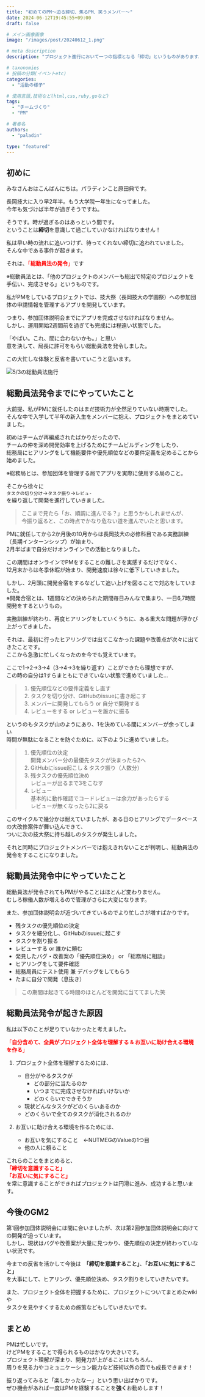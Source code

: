 ```yaml
---
title: "初めてのPM〜迫る締切、焦るPM、笑うメンバー〜"
date: 2024-06-12T19:45:55+09:00
draft: false

# メイン画像画像
image: "/images/post/20240612_1.png"

# meta description
description: "プロジェクト進行において一つの指標となる「締切」というものがあります。この記事では締切に間に合わなそうなPMがもがいた経験と後日談が書かれています"

# taxonomies
# 投稿の分類(イベントetc)
categories:
  - "活動の様子"

# 使用言語,技術など(html,css,ruby,goなど)
tags:
  - "チームづくり"
  - "PM"

# 著者名
authors:
  - "paladin"

type: "featured"
---
```

## 初めに

みなさんおはこんばんにちは。パラディンこと原田典です。

長岡技大に入り早2年半。もう大学院一年生になってました。</br>
今年も気づけば半年が過ぎそうですね。</br>

そうです。時が過ぎるのはあっという間です。</br>
ということは**締切**を意識して過ごしていかなければなりません！

私は早い時の流れに追いつけず、待ってくれない締切に追われていました。</br>
そんな中である事件が起きます。

それは、<span style="color: red; ">「**総動員法の発令**」</span>です

※総動員法とは、「他のプロジェクトのメンバーも総出で特定のプロジェクトを手伝い、完成させる」というものです。

私がPMをしているプロジェクトでは、技大祭（長岡技大の学園祭）への参加団体の申請情報を管理するアプリを開発しています。

つまり、参加団体説明会までにアプリを完成させなければなりません。</br>
しかし、運用開始2週間前を過ぎても完成には程遠い状態でした。

「やばい。これ、間に合わないかも。」と思い</br>
意を決して、局長に許可をもらい総動員法を発令しました。

この大忙しな体験と反省を書いていこうと思います。

![5/3の総動員法施行](/images/post/20240612_2.png)

## 総動員法発令までにやっていたこと

大前提、私がPMに就任したのはまだ技術力が全然足りていない時期でした。</br>
そんな中で入学して半年の新入生をメンバーに抱え、プロジェクトをまとめていました。

初めはチームが再編成されたばかりだったので、</br>
チームの仲を深め開発効率を上げるためにチームビルディングをしたり、</br>
総務局にヒアリングをして機能要件や優先順位などの要件定義を定めることから始めました。

※総務局とは、参加団体を管理する局でアプリを実際に使用する局のこと。

そこから徐々に</br>
`タスクの切り分け`→`タスク振り`→`レビュ-`</br>
を繰り返して開発を進行していきました。

>ここまで見たら「お、順調に進んでる？」と思うかもしれませんが、<br>
今振り返ると、この時点でかなり危ない道を進んでいたと思います。

PMに就任してから2か月後の10月からは長岡技大の必修科目である実務訓練（長期インターンシップ）が始まり、</br>
2月半ばまで自分だけオンラインでの活動となりました。

この期間はオンラインでPMをすることの難しさを実感するだけでなく、</br>
12月末からは冬季休暇が始まり、開発速度は徐々に低下していきました。

しかし、2月頭に開発合宿をするなどして追い上げを図ることで対応をしていました。</br>
※開発合宿とは、1週間などの決められた期間毎日みんなで集まり、一日6,7時間開発をするというもの。

実務訓練が終わり、再度ヒアリングをしていくうちに、ある重大な問題が浮かび上がってきました。

それは、最初に行ったヒアリングでは出てこなかった課題や改善点が次々に出てきたことです。</br>
ここから急激に忙しくなったのを今でも覚えています。

ここで1→2→3→4（3→4→3を繰り返す）ことができたら理想ですが、</br>
この時の自分は1すらまともにできていない状態で進めていました...

>1. 優先順位などの要件定義をし直す
>2. タスクを切り分け、GitHubのissueに書き起こす
>3. メンバーに開発してもらう or 自分で開発する
>4. レビューをする or レビューを誰かに振る

というのもタスクが山のようにあり、1を決めている間にメンバーが余ってしまい</br>
時間が無駄になることを防ぐために、以下のように進めていました。

>1. 優先順位の決定</br>
開発メンバー分の最優先タスクが決まったら2へ
>2. GitHubにissue起こし & タスク振り（人数分）</br>
>3. 残タスクの優先順位決め</br>
レビューが出るまで3をこなす
>4. レビュー</br>
基本的に動作確認でコードレビューは余力があったらする</br>
レビューが無くなったら2に戻る

このサイクルで幾分かは耐えていましたが、ある日のヒアリングでデータベースの大改修案件が舞い込んできて、</br>
ついに次の技大祭に持ち越しのタスクが発生しました。

それと同時にプロジェクトメンバーでは抱えきれないことが判明し、総動員法の発令をすることになりました。

## 総動員法発令中にやっていたこと

総動員法が発令されてもPMがやることはほとんど変わりません。</br>
むしろ稼働人数が増えるので管理がさらに大変になります。

また、参加団体説明会が近づいてきているのでより忙しさが増すばかりです。

- 残タスクの優先順位の決定
- タスクを細分化し、GitHubのisuueに起こす
- タスクを割り振る
- レビューする or 誰かに頼む
- 発見したバグ・改善案の「優先順位決め」 or 「総務局に相談」
- ヒアリングをして要件確認
- 総務局員にテスト使用 兼 デバッグをしてもらう
- たまに自分で開発（息抜き）

> この期間は起きてる時間のほとんどを開発に当ててました笑

## 総動員法発令が起きた原因

私は以下のことが足りていなかったと考えました。

<span style="color: red; ">「**自分含めて、全員がプロジェクト全体を理解する & お互いに助け合える環境を作る**」</span>

1. プロジェクト全体を理解するためには、

    - 自分がやるタスクが
      - どの部分に当たるのか
      - いつまでに完成させなければいけないか
      - どのくらいでできそうか
    - 現状どんなタスクがどのくらいあるのか
    - どのくらいで全てのタスクが消化されるのか

2. お互いに助け合える環境を作るためには、

    - お互いを気にすること　←NUTMEGのValueの1つ目
    - 他の人に頼ること

これらのことをまとめると、</br>
<span style="color: red; ">
  **「締切を意識すること」**</br>
  **「お互いに気にすること」**</br>
</span>
を常に意識することができればプロジェクトは円滑に進み、成功すると思います。

## 今後のGM2

第1回参加団体説明会には間に合いましたが、次は第2回参加団体説明会に向けての開発が迫っています。</br>
しかし、現状はバグや改善案が大量に見つかり、優先順位の決定が終わっていない状況です。

今までの反省を活かして今後は　**「締切を意識すること」**、**「お互いに気にすること」**</br>
を大事にして、ヒアリング、優先順位決め、タスク割りをしていきたいです。

また、プロジェクト全体を把握するために、プロジェクトについてまとめたwikiや</br>
タスクを見やすくするための施策などもしていきたいです。

## まとめ

PMは忙しいです。</br>
けどPMをすることで得られるものはかなり大きいです。</br>
プロジェクト理解が深まり、開発力が上がることはもちろん、</br>
周りを見る力やコミュニケーション能力など技術以外の面でも成長できます！</br>

振り返ってみると「楽しかったなー」という思い出ばかりです。</br>
ぜひ機会があれば一度はPMを経験することを**強く**お勧めします！
